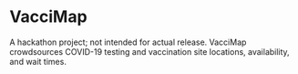 # VacciMap
A hackathon project; not intended for actual release. VacciMap crowdsources COVID-19 testing and vaccination site locations, availability, and wait times.
